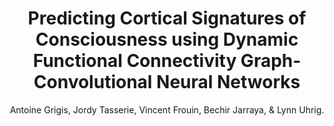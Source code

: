 ---
author: Antoine Grigis, Jordy Tasserie, Vincent Frouin, Bechir Jarraya, & Lynn Uhrig.
title: Predicting Cortical Signatures of Consciousness using Dynamic Functional Connectivity Graph-Convolutional Neural Networks
journal: bioRxiv Neuroscience
year: 2020
type: article
doi: 10.1101/2020.05.11.078535
pages: 2020.05.11.078535
---